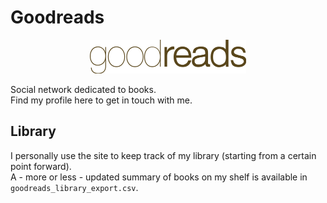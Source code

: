# Goodreads

<p align="center">
  <img src="./logo.png" width="250"/>
</p>


Social network dedicated to books. \
Find my profile here to get in touch with me.

## Library

I personally use the site to keep track of my library (starting from a certain point forward). \
A - more or less - updated summary of books on my shelf is available in `goodreads_library_export.csv`.
